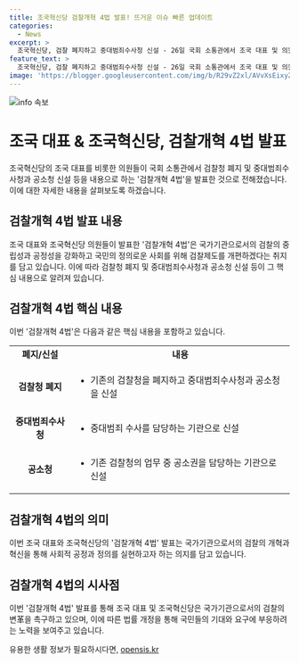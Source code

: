 ```yaml
---
title: 조국혁신당 검찰개혁 4법 발표! 뜨거운 이슈 빠른 업데이트
categories:
  - News
excerpt: >
  조국혁신당, 검찰 폐지하고 중대범죄수사청 신설 - 26일 국회 소통관에서 조국 대표 및 의원들이 검찰개혁 4법을 발표하며 논의하고 있다. 검찰 폐지 및 중대범죄수사청, 공소청 신설 등의 내용이 포함되어 있어 눈길을 끄는 주제로 화제를 모을 전망이다.
feature_text: >
  조국혁신당, 검찰 폐지하고 중대범죄수사청 신설 - 26일 국회 소통관에서 조국 대표 및 의원들이 검찰개혁 4법을 발표하며 논의하고 있다. 검찰 폐지 및 중대범죄수사청, 공소청 신설 등의 내용이 포함되어 있어 눈길을 끄는 주제로 화제를 모을 전망이다.
image: 'https://blogger.googleusercontent.com/img/b/R29vZ2xl/AVvXsEixyZcFfHzMRdzZMjFBmAUKJYCLCGyLL1o632UiGVXcaFdKo_bkvkuCioo0uUKlGfBVcT3P84aROyZIXSBEx3Aw5nCQ3pTgDom1WDC4m8eifvWiAmWEEVb4x6G_l8C0QH225ldMjyaFvpxGEBGNO37VmDTDMHGhJPq73UglMfDca1-0aw/s1600/blogspot.png'
---
```


<p><img src="https://blogger.googleusercontent.com/img/b/R29vZ2xl/AVvXsEixyZcFfHzMRdzZMjFBmAUKJYCLCGyLL1o632UiGVXcaFdKo_bkvkuCioo0uUKlGfBVcT3P84aROyZIXSBEx3Aw5nCQ3pTgDom1WDC4m8eifvWiAmWEEVb4x6G_l8C0QH225ldMjyaFvpxGEBGNO37VmDTDMHGhJPq73UglMfDca1-0aw/s1600/blogspot.png" alt="info 속보" /></p>

<h1>조국 대표 & 조국혁신당, 검찰개혁 4법 발표</h1>

<p data-ke-size="size16">조국혁신당의 조국 대표를 비롯한 의원들이 국회 소통관에서 검찰청 폐지 및 중대범죄수사청과 공소청 신설 등을 내용으로 하는 '검찰개혁 4법'을 발표한 것으로 전해졌습니다. 이에 대한 자세한 내용을 살펴보도록 하겠습니다.</p>

<h2 data-ke-size="size26">검찰개혁 4법 발표 내용</h2>

<p data-ke-size="size16">조국 대표와 조국혁신당 의원들이 발표한 '검찰개혁 4법'은 국가기관으로서의 검찰의 중립성과 공정성을 강화하고 국민의 정의로운 사회를 위해 검찰제도를 개편하겠다는 취지를 담고 있습니다. 이에 따라 검찰청 폐지 및 중대범죄수사청과 공소청 신설 등이 그 핵심 내용으로 알려져 있습니다.</p>

<h2 data-ke-size="size26">검찰개혁 4법 핵심 내용</h2>

<p data-ke-size="size16">이번 '검찰개혁 4법'은 다음과 같은 핵심 내용을 포함하고 있습니다.</p>

<table>
  <tr>
    <td style="text-align: center; height: 17px;"><b>폐지/신설</b></td>
    <td style="text-align: center; height: 17px;"><b>내용</b></td>
  </tr>
  <tr>
    <td style="text-align: center; height: 17px;"><b>검찰청 폐지</b></td>
    <td><ul><li>기존의 검찰청을 폐지하고 중대범죄수사청과 공소청을 신설</li></ul></td>
  </tr>
  <tr>
    <td style="text-align: center; height: 17px;"><b>중대범죄수사청</b></td>
    <td><ul><li>중대범죄 수사를 담당하는 기관으로 신설</li></ul></td>
  </tr>
  <tr>
    <td style="text-align: center; height: 17px;"><b>공소청</b></td>
    <td><ul><li>기존 검찰청의 업무 중 공소권을 담당하는 기관으로 신설</li></ul></td>
  </tr>
</table>

<h2 data-ke-size="size26">검찰개혁 4법의 의미</h2>

<p data-ke-size="size16">이번 조국 대표와 조국혁신당의 '검찰개혁 4법' 발표는 국가기관으로서의 검찰의 개혁과 혁신을 통해 사회적 공정과 정의를 실현하고자 하는 의지를 담고 있습니다.</p>

<h2 data-ke-size="size26">검찰개혁 4법의 시사점</h2>

<p data-ke-size="size16">이번 '검찰개혁 4법' 발표를 통해 조국 대표 및 조국혁신당은 국가기관으로서의 검찰의 변革을 촉구하고 있으며, 이에 따른 법률 개정을 통해 국민들의 기대와 요구에 부응하려는 노력을 보여주고 있습니다.</p>
유용한 생활 정보가 필요하시다면, <a href="https://opensis.kr" rel="dofollow">opensis.kr</a>


